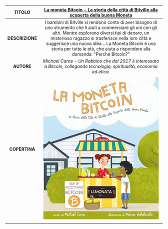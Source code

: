 | TITOLO          | [La moneta Bitcoin - La storia della città di Bitville alla scoperta della buona Moneta](https://www.amazon.it/Moneta-Bitcoin-Storia-Bitville-Scoperta/dp/0578528444/ref=sr_1_3) |
|:---------------:|:-------------:|
| **DESCRIZIONE** | I bambini di Bitville si rendono conto di aver bisogno di uno strumento che li aiuti a commerciare gli uni con gli altri. Mentre esplorano diversi tipi di denaro, un misterioso ragazzo si trasferisce nella loro città e suggerisce una nuova idea... La Moneta Bitcoin è una storia per tutte le età, che aiuta a rispondere alla domanda: "Perché Bitcoin?" |
| **AUTORE**      | *Michael Caras - Un Rabbino che dal 2017 è interessato a Bitcoin, collegando tecnologia, spiritualità, economia ed etica.* | 
| **COPERTINA**   | ![La Moneta Bitcoin - clicca qui](./La_moneta_Bitcoin.png) |
